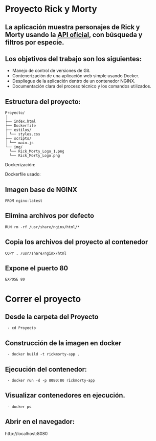 

# Proyecto Rick y Morty

## La aplicación muestra personajes de Rick y Morty usando la [API oficial](https://rickandmortyapi.com/), con búsqueda y filtros por especie.

## Los objetivos del trabajo son los siguientes:
- Manejo de control de versiones de Git.
- Contenerización de una aplicación web simple usando Docker.
- Despliegue de la aplicación dentro de un contenedor NGINX.
- Documentación clara del proceso técnico y los comandos utilizados.

## Estructura del proyecto: 
```
Proyecto/
│
├── index.html
├── Dockerfile
├── estilos/
│ └── styles.css
├── scripts/
│ └── main.js
└── img/
  └── Rick_Morty_Logo_1.png
  └── Rick_Morty_Logo.png 
```
Dockerización:

Dockerfile usado:

## Imagen base de NGINX
```
FROM nginx:latest
```

## Elimina archivos por defecto
```
RUN rm -rf /usr/share/nginx/html/*
```

## Copia los archivos del proyecto al contenedor
```
COPY . /usr/share/nginx/html
```

## Expone el puerto 80
```
EXPOSE 80
```

# Correr el proyecto

## Desde la carpeta del Proyecto 
```
 - cd Proyecto
```

## Construcción de la imagen en docker
```
 - docker build -t rickmorty-app .
```
## Ejecución del contenedor: 
```
 - docker run -d -p 8080:80 rickmorty-app
```
## Visualizar contenedores en ejecución.
```
 - docker ps 
```
## Abrir en el navegador:

 http://localhost:8080

